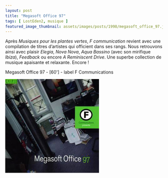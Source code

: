 ```yaml
---
layout: post
title: "Megasoft Office 97"
tags: [ LostEden2, musique ]
featured_image_thumbnail: assets/images/posts/1998/megasoft_office_97.jpg
--- 
```


Après *Musiques pour les plantes vertes*, *F communication* revient avec une compilation de titres d’artistes qui officient dans ses rangs. Nous retrouvons ainsi avec plaisir *Elegia*, *Nova Nova*, *Aqua Bassino* (avec son mirifique *Ibiza*), *Feedback* ou encore *A Reminiscent Drive*. Une superbe collection de musique apaisante et relaxante. Encore !

Megasoft Office 97 - [60'] - label F Communications

![Image](assets/images/posts/1998/megasoft_office_97.jpg)